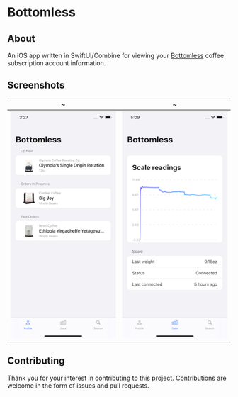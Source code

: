 # Bottomless

## About

An iOS app written in SwiftUI/Combine for viewing your [Bottomless](https://bottomless.com) coffee subscription account information.

## Screenshots

~ | ~
--|--
![profile](./screenshots/2020-06-profile.png) | ![scale](./screenshots/2020-06-scale.png)

## Contributing

Thank you for your interest in contributing to this project. Contributions are welcome in the form of issues and pull requests.

